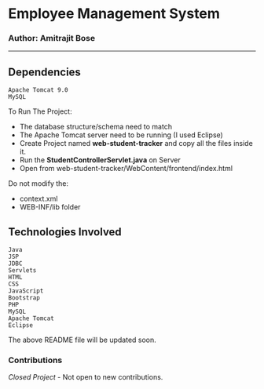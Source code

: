 # Employee Management System
### Author: Amitrajit Bose

------------------------------
## Dependencies
```
Apache Tomcat 9.0
MySQL
```

To Run The Project:
- The database structure/schema need to match
- The Apache Tomcat server need to be running (I used Eclipse)
- Create Project named **web-student-tracker** and copy all the files inside it.
- Run the **StudentControllerServlet.java** on Server
- Open from web-student-tracker/WebContent/frontend/index.html

Do not modify the:
- context.xml
- WEB-INF/lib folder

## Technologies Involved
```
Java
JSP
JDBC
Servlets
HTML
CSS
JavaScript
Bootstrap
PHP
MySQL
Apache Tomcat
Eclipse
```

The above README file will be updated soon.

### Contributions
*Closed Project* - Not open to new contributions.
